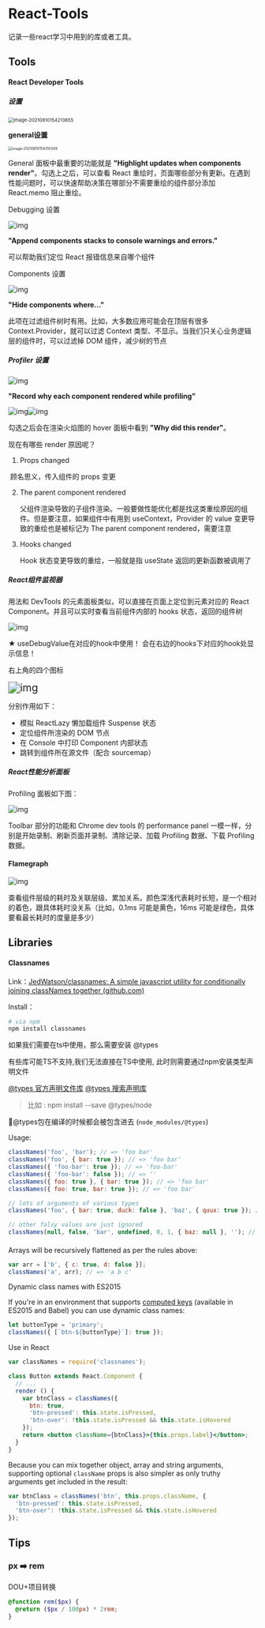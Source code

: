 # React-Tools





记录一些react学习中用到的库或者工具。





## Tools



#### React Developer Tools



##### 设置



<img src="react-tools.assets/image-20210810154213655.png" alt="image-20210810154213655" style="zoom:67%;" />



**general设置**

 <img src="react-tools.assets/image-20210810154310349.png" alt="image-20210810154310349" style="zoom:50%;" />



General 面板中最重要的功能就是 **"Highlight updates when components render"**。勾选上之后，可以查看 React 重绘时，页面哪些部分有更新。在遇到性能问题时，可以快速帮助决策在哪部分不需要重绘的组件部分添加 React.memo 阻止重绘。





Debugging 设置

 ![img](react-tools.assets/(null))

**"Append components stacks to console warnings and errors."**

可以帮助我们定位 React 报错信息来自哪个组件



Components 设置

 ![img](react-tools.assets/(null)-20210810154431946.(null))

**"Hide components where..."**

此项在过滤组件树时有用。比如，大多数应用可能会在顶层有很多 Context.Provider，就可以过滤 Context 类型、不显示。当我们只关心业务逻辑层的组件时，可以过滤掉 DOM 组件，减少树的节点





##### Profiler 设置

 ![img](react-tools.assets/(null)-20210810154448772.(null))

**"Record why each component rendered while profiling"**

![img](react-tools.assets/(null)-20210810154448972.(null))![img](react-tools.assets/(null)-20210810154448863.(null))

勾选之后会在渲染火焰图的 hover 面板中看到 **"Why did this render"**。

现在有哪些 render 原因呢？

1. Props changed

​     顾名思义，传入组件的 props 变更

2. The parent component rendered

   父组件渲染导致的子组件渲染。一般要做性能优化都是找这类重绘原因的组件。但是要注意，如果组件中有用到 useContext，Provider 的 value 变更导致的重绘也是被标记为 The parent component rendered，需要注意

3. Hooks changed

   Hook 状态变更导致的重绘，一般就是指 useState 返回的更新函数被调用了







##### React组件监视器



用法和 DevTools 的元素面板类似，可以直接在页面上定位到元素对应的 React Component。并且可以实时查看当前组件内部的 hooks 状态，返回的组件树

![img](react-tools.assets/(null)-20210810154728194.(null))



★ useDebugValue在对应的hook中使用！ 会在右边的hooks下对应的hook处显示信息！



右上角的四个图标

 <img src="react-tools.assets/(null)-20210810154836959.(null)" alt="img" style="zoom:150%;" />

分别作用如下：

- 模拟 ReactLazy 懒加载组件 Suspense 状态
- 定位组件所渲染的 DOM 节点
- 在 Console 中打印 Component 内部状态
- 跳转到组件所在源文件（配合 sourcemap）





##### React性能分析面板



Profiling 面板如下图：

![img](react-tools.assets/(null)-20210810155332446.(null))

Toolbar 部分的功能和 Chrome dev tools 的 performance panel 一模一样，分别是开始录制、刷新页面并录制、清除记录、加载 Profiling 数据、下载 Profiling 数据。

#### Flamegraph

![img](react-tools.assets/(null)-20210810155332421.(null))

查看组件层级的耗时及关联层级、累加关系。颜色深浅代表耗时长短，是一个相对的着色，跟具体耗时没关系（比如，0.1ms 可能是黄色，16ms 可能是绿色，具体要看最长耗时的度量是多少）











































## Libraries

#### Classnames



Link：[JedWatson/classnames: A simple javascript utility for conditionally joining classNames together (github.com)](https://github.com/JedWatson/classnames)



Install：

```bash
# via npm
npm install classnames
```



如果我们需要在ts中使用，那么需要安装 @types

有些库可能TS不支持,我们无法直接在TS中使用, 此时则需要通过npm安装类型声明文件 

[@types 官方声明文件库](https://github.com/DefinitelyTyped/DefinitelyTyped/)   [@types 搜索声明库](https://microsoft.github.io/TypeSearch/)

> 比如 :  npm install --save @types/node

🌟@types包在编译的时候都会被包含进去  (`node_modules/@types`)



Usage:



```js
classNames('foo', 'bar'); // => 'foo bar'
classNames('foo', { bar: true }); // => 'foo bar'
classNames({ 'foo-bar': true }); // => 'foo-bar'
classNames({ 'foo-bar': false }); // => ''
classNames({ foo: true }, { bar: true }); // => 'foo bar'
classNames({ foo: true, bar: true }); // => 'foo bar'

// lots of arguments of various types
classNames('foo', { bar: true, duck: false }, 'baz', { quux: true }); // => 'foo bar baz quux'

// other falsy values are just ignored
classNames(null, false, 'bar', undefined, 0, 1, { baz: null }, ''); // => 'bar 1'

```

#### 

Arrays will be recursively flattened as per the rules above:

```js
var arr = ['b', { c: true, d: false }];
classNames('a', arr); // => 'a b c'
```



Dynamic class names with ES2015

If you're in an environment that supports [computed keys](https://www.ecma-international.org/ecma-262/6.0/#sec-object-initializer) (available in ES2015 and Babel) you can use dynamic class names:

```js
let buttonType = 'primary';
classNames({ [`btn-${buttonType}`]: true });
```



Use in React

```jsx
var classNames = require('classnames');

class Button extends React.Component {
  // ...
  render () {
    var btnClass = classNames({
      btn: true,
      'btn-pressed': this.state.isPressed,
      'btn-over': !this.state.isPressed && this.state.isHovered
    });
    return <button className={btnClass}>{this.props.label}</button>;
  }
}
```



Because you can mix together object, array and string arguments, supporting optional `className` props is also simpler as only truthy arguments get included in the result:

```jsx
var btnClass = classNames('btn', this.props.className, {
  'btn-pressed': this.state.isPressed,
  'btn-over': !this.state.isPressed && this.state.isHovered
});
```













## Tips



### px ➡️ rem



DOU+项目转换

```scss
@function rem($px) {
  @return ($px / 100px) * 2rem;
}
```



































